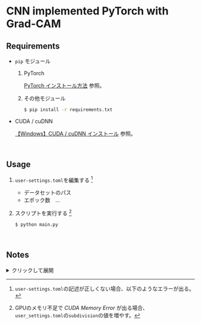 # CNN implemented PyTorch with Grad-CAM

## Requirements

+ `pip` モジュール

  1. PyTorch

     [PyTorch インストール方法]() 参照。

  2. その他モジュール

     ```sh
     $ pip install -r requirements.txt
     ```

+ CUDA / cuDNN

  [【Windows】CUDA / cuDNN インストール]() 参照。

<br>

## Usage

1. `user-settings.toml`を編集する [^1]

   + データセットのパス
   + エポック数　...

2. スクリプトを実行する [^2]

   ```sh
   $ python main.py
   ```

<br>

## Notes

[^1]: `user-settings.toml`の記述が正しくない場合、以下のようなエラーが出る。

<details><summary>クリックして展開</summary>

```sh
$ python main.py

Traceback (most recent call last):
  File "D:\scoop\kazuya\apps\python\3.7.4\lib\site-packages\toml\decoder.py", line 456, in loads
    multibackslash)
  File "D:\scoop\kazuya\apps\python\3.7.4\lib\site-packages\toml\decoder.py", line 725, in load_line
    value, vtype = self.load_value(pair[1], strictly_valid)
  File "D:\scoop\kazuya\apps\python\3.7.4\lib\site-packages\toml\decoder.py", line 840, in load_value
    v = int(v, 0)
ValueError: invalid literal for int() with base 0: 'tru'

During handling of the above exception, another exception occurred:

Traceback (most recent call last):
  File "main.py", line 234, in <module>
    main.execute()
  File "main.py", line 22, in execute
    tms = _tms.factory()
  File "D:\workspace\repos\github.com\kazuya0202\cnn-with-pytorch\toml_settings.py", line 41, in factory
    usr_toml = toml.load('./user_settings.toml')
  File "D:\scoop\kazuya\apps\python\3.7.4\lib\site-packages\toml\decoder.py", line 112, in load
    return loads(ffile.read(), _dict, decoder)
  File "D:\scoop\kazuya\apps\python\3.7.4\lib\site-packages\toml\decoder.py", line 458, in loads
    raise TomlDecodeError(str(err), original, pos)
toml.decoder.TomlDecodeError: invalid literal for int() with base 0: 'tru' (line 83 column 1 char 1736)
```

</details>

[^2]: GPUのメモリ不足で *CUDA Memory Error* が出る場合、`user_settings.toml`の`subdivision`の値を増やす。
